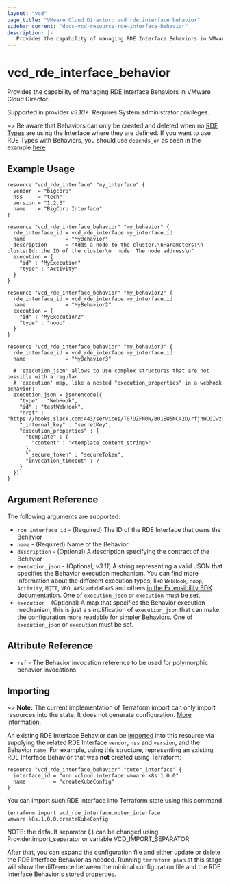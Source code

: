 ```yaml
---
layout: "vcd"
page_title: "VMware Cloud Director: vcd_rde_interface_behavior"
sidebar_current: "docs-vcd-resource-rde-interface-behavior"
description: |-
   Provides the capability of managing RDE Interface Behaviors in VMware Cloud Director.
---
```


# vcd\_rde\_interface\_behavior

Provides the capability of managing RDE Interface Behaviors in VMware Cloud Director.

Supported in provider *v3.10+*. Requires System administrator privileges.

~> Be aware that Behaviors can only be created and deleted when no [RDE Types](/providers/vmware/vcd/latest/docs/resources/rde_type) are using the Interface where they are defined.
If you want to use RDE Types with Behaviors, you should use `depends_on` as seen in the example [here](/providers/vmware/vcd/latest/docs/resources/rde_interface_behavior#example-usage)

## Example Usage

```hcl
resource "vcd_rde_interface" "my_interface" {
  vendor  = "bigcorp"
  nss     = "tech"
  version = "1.2.3"
  name    = "BigCorp Interface"
}

resource "vcd_rde_interface_behavior" "my_behavior" {
  rde_interface_id = vcd_rde_interface.my_interface.id
  name             = "MyBehavior"
  description      = "Adds a node to the cluster.\nParameters:\n  clusterId: the ID of the cluster\n  node: The node address\n"
  execution = {
    "id" : "MyExecution"
    "type" : "Activity"
  }
}

resource "vcd_rde_interface_behavior" "my_behavior2" {
  rde_interface_id = vcd_rde_interface.my_interface.id
  name             = "MyBehavior2"
  execution = {
    "id" : "MyExecution2"
    "type" : "noop"
  }
}

resource "vcd_rde_interface_behavior" "my_behavior3" {
  rde_interface_id = vcd_rde_interface.my_interface.id
  name             = "MyBehavior3"

  # 'execution_json' allows to use complex structures that are not possible with a regular
  # 'execution' map, like a nested "execution_properties" in a webhook behavior:
  execution_json = jsonencode({
    "type" : "WebHook",
    "id" : "testWebHook",
    "href" : "https://hooks.slack.com:443/services/T07UZFN0N/B01EW5NC42D/rfjhHCGIwzuzQFrpPZiuLkIX",
    "_internal_key" : "secretKey",
    "execution_properties" : {
      "template" : {
        "content" : "<template_content_string>"
      },
      "_secure_token" : "secureToken",
      "invocation_timeout" : 7
    }
  })
}
```

## Argument Reference

The following arguments are supported:

* `rde_interface_id` - (Required) The ID of the RDE Interface that owns the Behavior
* `name` - (Required) Name of the Behavior
* `description` - (Optional) A description specifying the contract of the Behavior
* `execution_json` - (Optional; *v3.11*) A string representing a valid JSON that specifies the Behavior execution mechanism.
  You can find more information about the different execution types, like `WebHook`, `noop`, `Activity`, `MQTT`, `VRO`, `AWSLambdaFaaS`
  and others [in the Extensibility SDK documentation](https://vmware.github.io/vcd-ext-sdk/docs/defined_entities_api/behaviors).
  One of `execution_json` or `execution` must be set.
* `execution` - (Optional) A map that specifies the Behavior execution mechanism, this is just a simplification of `execution_json` that
  can make the configuration more readable for simpler Behaviors. One of `execution_json` or `execution` must be set.

## Attribute Reference

* `ref` - The Behavior invocation reference to be used for polymorphic behavior invocations

## Importing

~> **Note:** The current implementation of Terraform import can only import resources into the state. It does not generate
configuration. [More information.][docs-import]

An existing RDE Interface Behavior can be [imported][docs-import] into this resource via supplying the related RDE Interface `vendor`, `nss` and `version`, and
the Behavior `name`.
For example, using this structure, representing an existing RDE Interface Behavior that was **not** created using Terraform:

```hcl
resource "vcd_rde_interface_behavior" "outer_interface" {
  interface_id = "urn:vcloud:interface:vmware:k8s:1.0.0"
  name         = "createKubeConfig"
}
```

You can import such RDE Interface into Terraform state using this command

```
terraform import vcd_rde_interface.outer_interface vmware.k8s.1.0.0.createKubeConfig
```

NOTE: the default separator (.) can be changed using Provider.import_separator or variable VCD_IMPORT_SEPARATOR

[docs-import]:https://www.terraform.io/docs/import/

After that, you can expand the configuration file and either update or delete the RDE Interface Behavior as needed. Running `terraform plan`
at this stage will show the difference between the minimal configuration file and the RDE Interface Behavior's stored properties.
